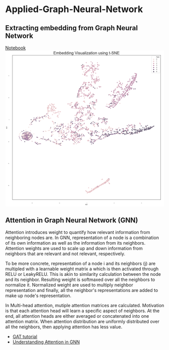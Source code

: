 # Applied-Graph-Neural-Network

## Extracting embedding from Graph Neural Network
[Notebook](Graph%20Convolutional%20Networks%20Demo.ipynb)  
![Cora embedding](/cora-embedding.png)

## Attention in Graph Neural Network (GNN)
Attention introduces weight to quantify how relevant information from neighboring nodes are. In GNN, representation of a node is a combination of its own information as well as the information from its neighbors. Attention weights are used to scale up and down information from neighbors that are relevant and not relevant, respectively. 

To be more concrete, representation of a node i and its neighbors (j) are multipled with a learnable weight matrix a which is then activated through RELU or LeakyRELU. This is akin to similarity calculation between the node and its neighbor. 
Resulting weight is softmaxed over all the neighbors to normalize it. Normalized weight are used to multiply neighbor representation and finally, all the neighbor's representations are added to make up node's representation.  

In Multi-head attention, mutiple attention matrices are calculated. Motivation is that each attention head will learn a specific aspect of neighbors. At the end, all attention heads are either averaged or concatenated into one attention matrix. When attention distribution are uniformly distributed over all the neighbors, then applying attention has less value.  


* [GAT tutorial](https://docs.dgl.ai/en/latest/tutorials/models/1_gnn/9_gat.html)
* [Understanding Attention in GNN](https://slideslive.com/38915806/understanding-attention-in-graph-neural-networks)
